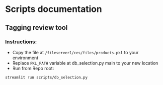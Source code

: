 # Scripts documentation

## Tagging review tool

### Instructions:

- Copy the file at ```/fileserver1/ces/files/products.pkl``` to your environment
- Replace ```PKL_PATH``` variable at db_selection.py main to your new location
- Run from Repo root:
```bash
streamlit run scripts/db_selection.py
```